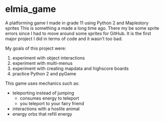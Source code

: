 # elmia_game
A platforming game I made in grade 11 using Python 2 and Maplestory sprites
This is something a made a long time ago. There my be some sprite errors since I had to move around some sprites for GitHub.
It is the first major project I did in terms of code and it wasn't too bad. 

My goals of this project were:
  1. experiment with object interactions
  2. experiment with multi-menus
  3. experiment with creating mapdata and highscore boards
  3. practice Python 2 and pyGame

This game uses mechanics such as:
  - teleporting instead of jumping
    - consumes energy to teleport
    - you teleport to your fairy friend
  - interactions with a hostile animal 
  - energy orbs that refill energy
